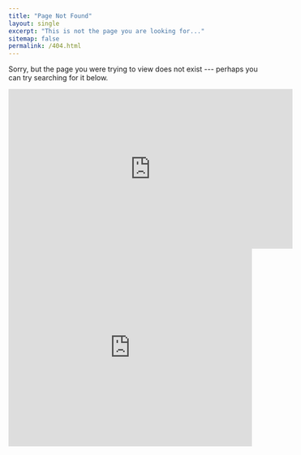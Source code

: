 ```yaml
---
title: "Page Not Found"
layout: single
excerpt: "This is not the page you are looking for..."
sitemap: false
permalink: /404.html
---
```


Sorry, but the page you were trying to view does not exist --- perhaps you can try searching for it below.

<iframe width="560" height="315" src="https://www.youtube.com/embed/3DiY_WXAwiQ" frameborder="0" allowfullscreen></iframe>

<iframe  title="YouTube video player" width="480" height="390" src="https://www.youtube.com/watch?v=3DiY_WXAwiQ?autoplay=1" frameborder="0" allowfullscreen></iframe>


<script type="text/javascript">
  var GOOG_FIXURL_LANG = 'en';
  var GOOG_FIXURL_SITE = '{{ site.url }}'
</script>
<script type="text/javascript"
  src="//linkhelp.clients.google.com/tbproxy/lh/wm/fixurl.js">
</script>
